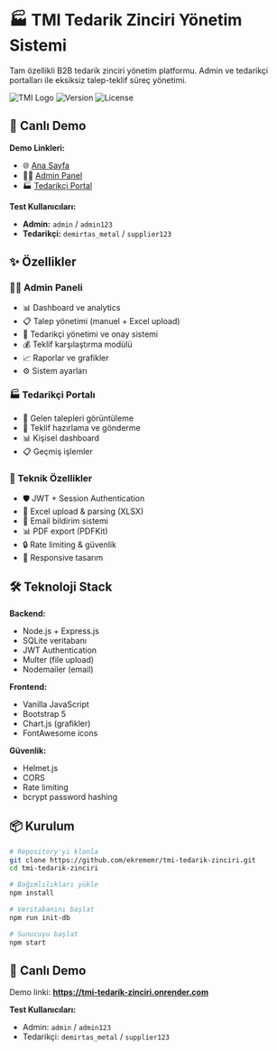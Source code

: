 # 🏭 TMI Tedarik Zinciri Yönetim Sistemi

Tam özellikli B2B tedarik zinciri yönetim platformu. Admin ve tedarikçi portalları ile eksiksiz talep-teklif süreç yönetimi.

![TMI Logo](https://img.shields.io/badge/TMI-Tedarik%20Zinciri-blue)
![Version](https://img.shields.io/badge/version-1.0.0-green)
![License](https://img.shields.io/badge/license-Private-red)

## 🚀 Canlı Demo

**Demo Linkleri:**
- 🌐 [Ana Sayfa](https://tmi-tedarik-zinciri.onrender.com)
- 👨‍💼 [Admin Panel](https://tmi-tedarik-zinciri.onrender.com/admin)  
- 🏭 [Tedarikçi Portal](https://tmi-tedarik-zinciri.onrender.com/supplier)

**Test Kullanıcıları:**
- **Admin:** `admin` / `admin123`
- **Tedarikçi:** `demirtas_metal` / `supplier123`

## ✨ Özellikler

### 👨‍💼 Admin Paneli
- 📊 Dashboard ve analytics
- 📋 Talep yönetimi (manuel + Excel upload)
- 🏢 Tedarikçi yönetimi ve onay sistemi
- 💰 Teklif karşılaştırma modülü
- 📈 Raporlar ve grafikler
- ⚙️ Sistem ayarları

### 🏭 Tedarikçi Portalı  
- 📨 Gelen talepleri görüntüleme
- 💸 Teklif hazırlama ve gönderme
- 📊 Kişisel dashboard
- 📋 Geçmiş işlemler

### 🔧 Teknik Özellikler
- 🛡️ JWT + Session Authentication
- 📁 Excel upload & parsing (XLSX)
- 📧 Email bildirim sistemi
- 📊 PDF export (PDFKit)
- 🔒 Rate limiting & güvenlik
- 📱 Responsive tasarım

## 🛠️ Teknoloji Stack

**Backend:**
- Node.js + Express.js
- SQLite veritabanı
- JWT Authentication
- Multer (file upload)
- Nodemailer (email)

**Frontend:**
- Vanilla JavaScript
- Bootstrap 5
- Chart.js (grafikler)
- FontAwesome icons

**Güvenlik:**
- Helmet.js
- CORS
- Rate limiting
- bcrypt password hashing

## 📦 Kurulum

```bash
# Repository'yi klonla
git clone https://github.com/ekrememr/tmi-tedarik-zinciri.git
cd tmi-tedarik-zinciri

# Bağımlılıkları yükle
npm install

# Veritabanını başlat
npm run init-db

# Sunucuyu başlat
npm start
```

## 🚀 Canlı Demo

Demo linki: **https://tmi-tedarik-zinciri.onrender.com**

**Test Kullanıcıları:**
- Admin: `admin` / `admin123`
- Tedarikçi: `demirtas_metal` / `supplier123`
